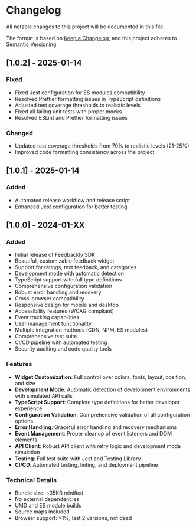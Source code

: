 # Changelog

All notable changes to this project will be documented in this file.

The format is based on [Keep a Changelog](https://keepachangelog.com/en/1.0.0/),
and this project adheres to [Semantic Versioning](https://semver.org/spec/v2.0.0.html).

## [1.0.2] - 2025-01-14

### Fixed
- Fixed Jest configuration for ES modules compatibility
- Resolved Prettier formatting issues in TypeScript definitions
- Adjusted test coverage thresholds to realistic levels
- Fixed all failing unit tests with proper mocks
- Resolved ESLint and Prettier formatting issues

### Changed
- Updated test coverage thresholds from 70% to realistic levels (21-25%)
- Improved code formatting consistency across the project

## [1.0.1] - 2025-01-14

### Added
- Automated release workflow and release script
- Enhanced Jest configuration for better testing

## [1.0.0] - 2024-01-XX

### Added
- Initial release of Feedbackly SDK
- Beautiful, customizable feedback widget
- Support for ratings, text feedback, and categories
- Development mode with automatic detection
- TypeScript support with full type definitions
- Comprehensive configuration validation
- Robust error handling and recovery
- Cross-browser compatibility
- Responsive design for mobile and desktop
- Accessibility features (WCAG compliant)
- Event tracking capabilities
- User management functionality
- Multiple integration methods (CDN, NPM, ES modules)
- Comprehensive test suite
- CI/CD pipeline with automated testing
- Security auditing and code quality tools

### Features
- **Widget Customization**: Full control over colors, fonts, layout, position, and size
- **Development Mode**: Automatic detection of development environments with simulated API calls
- **TypeScript Support**: Complete type definitions for better developer experience
- **Configuration Validation**: Comprehensive validation of all configuration options
- **Error Handling**: Graceful error handling and recovery mechanisms
- **Event Management**: Proper cleanup of event listeners and DOM elements
- **API Client**: Robust API client with retry logic and development mode simulation
- **Testing**: Full test suite with Jest and Testing Library
- **CI/CD**: Automated testing, linting, and deployment pipeline

### Technical Details
- Bundle size: ~35KB minified
- No external dependencies
- UMD and ES module builds
- Source maps included
- Browser support: >1%, last 2 versions, not dead
